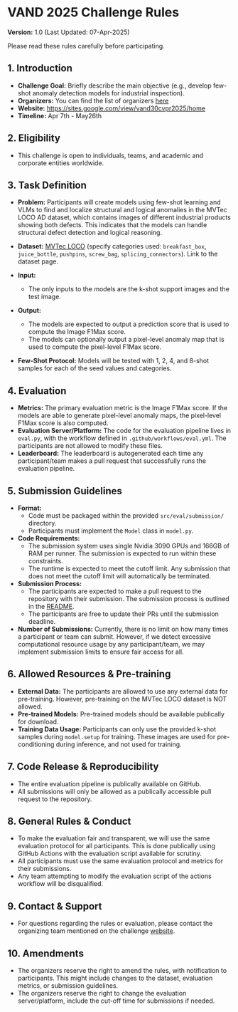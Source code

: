 # VAND 2025 Challenge Rules

**Version:** 1.0 (Last Updated: 07-Apr-2025)

Please read these rules carefully before participating.

## 1. Introduction

- **Challenge Goal:** Briefly describe the main objective (e.g., develop few-shot anomaly detection models for industrial inspection).
- **Organizers:** You can find the list of organizers [here](https://sites.google.com/view/vand30cvpr2025/home)
- **Website:** https://sites.google.com/view/vand30cvpr2025/home
- **Timeline:** Apr 7th - May26th

## 2. Eligibility

- This challenge is open to individuals, teams, and academic and corporate entities worldwide.

## 3. Task Definition

- **Problem:** Participants will create models using few-shot learning and VLMs to find and localize structural and logical anomalies in the MVTec LOCO AD dataset, which contains images of different industrial products showing both defects. This indicates that the models can handle structural defect detection and logical reasoning.
- **Dataset:** [MVTec LOCO](https://www.mvtec.com/company/research/datasets/mvtec-loco) (specify categories used: `breakfast_box`, `juice_bottle`, `pushpins`, `screw_bag`, `splicing_connectors`). Link to the dataset page.

- **Input:**
  - The only inputs to the models are the k-shot support images and the test image.
- **Output:**
  - The models are expected to output a prediction score that is used to compute the Image F1Max score.
  - The models can optionally output a pixel-level anomaly map that is used to compute the pixel-level F1Max score.
- **Few-Shot Protocol:** Models will be tested with 1, 2, 4, and 8-shot samples for each of the seed values and categories.

## 4. Evaluation

- **Metrics:** The primary evaluation metric is the Image F1Max score. If the models are able to generate pixel-level anomaly maps, the pixel-level F1Max score is also computed.
- **Evaluation Server/Platform:** The code for the evaluation pipeline lives in `eval.py`, with the workflow defined in `.github/workflows/eval.yml`. The participants are not allowed to modify these files.
- **Leaderboard:** The leaderboard is autogenerated each time any participant/team makes a pull request that successfully runs the evaluation pipeline.

## 5. Submission Guidelines

- **Format:**
  - Code must be packaged within the provided `src/eval/submission/` directory.
  - Participants must implement the `Model` class in `model.py`.
- **Code Requirements:**
  - The submission system uses single Nvidia 3090 GPUs and 166GB of RAM per runner. The submission is expected to run within these constraints.
  - The runtime is expected to meet the cutoff limit. Any submission that does not meet the cutoff limit will automatically be terminated.
- **Submission Process:**
  - The participants are expected to make a pull request to the repository with their submission. The submission process is outlined in the [README](README.md).
  - The participants are free to update their PRs until the submission deadline.
- **Number of Submissions:** Currently, there is no limit on how many times a participant or team can submit. However, if we detect excessive computational resource usage by any participant/team, we may implement submission limits to ensure fair access for all.

## 6. Allowed Resources & Pre-training

- **External Data:** The participants are allowed to use any external data for pre-training. However, pre-training on the MVTec LOCO dataset is NOT allowed.
- **Pre-trained Models:** Pre-trained models should be available publically for download.
- **Training Data Usage:** Participants can only use the provided k-shot samples during `model.setup` for training. These images are used for pre-conditioning during inference, and not used for training.

## 7. Code Release & Reproducibility

- The entire evaluation pipeline is publically available on GitHub.
- All submissions will only be allowed as a publically accessible pull request to the repository.

## 8. General Rules & Conduct

- To make the evaluation fair and transparent, we will use the same evaluation protocol for all participants. This is done publically using GitHub Actions with the evaluation script available for scrutiny.
- All participants must use the same evaluation protocol and metrics for their submissions.
- Any team attempting to modify the evaluation script of the actions workflow will be disqualified.

## 9. Contact & Support

- For questions regarding the rules or evaluation, please contact the organizing team mentioned on the challenge [website](https://sites.google.com/view/vand30cvpr2025/home).

## 10. Amendments

- The organizers reserve the right to amend the rules, with notification to participants. This might include changes to the dataset, evaluation metrics, or submission guidelines.
- The organizers reserve the right to change the evaluation server/platform, include the cut-off time for submissions if needed.
